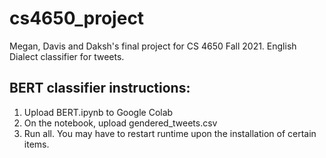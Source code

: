 # cs4650_project
Megan, Davis and Daksh's final project for CS 4650 Fall 2021. English Dialect classifier for tweets. 


## BERT classifier instructions:
1. Upload BERT.ipynb to Google Colab
2. On the notebook, upload gendered_tweets.csv
3. Run all. You may have to restart runtime upon the installation of certain items.
